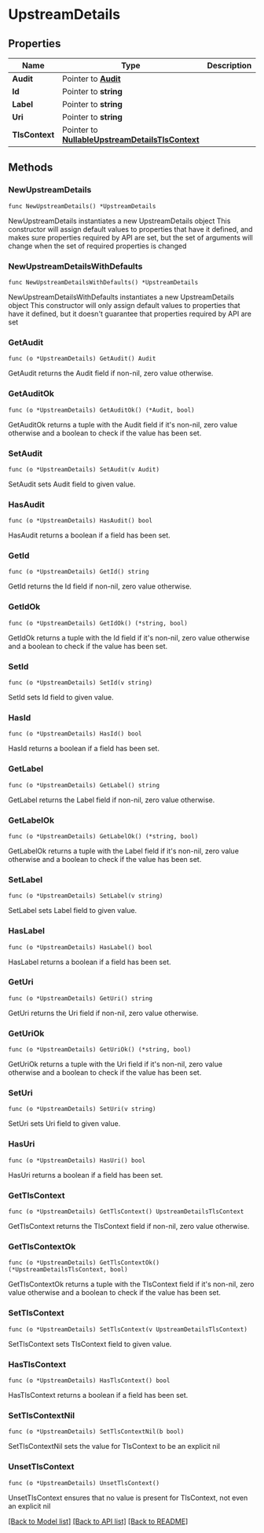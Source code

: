# UpstreamDetails

## Properties

Name | Type | Description | Notes
------------ | ------------- | ------------- | -------------
**Audit** | Pointer to [**Audit**](Audit.md) |  | [optional] 
**Id** | Pointer to **string** |  | [optional] 
**Label** | Pointer to **string** |  | [optional] 
**Uri** | Pointer to **string** |  | [optional] 
**TlsContext** | Pointer to [**NullableUpstreamDetailsTlsContext**](UpstreamDetailsTlsContext.md) |  | [optional] 

## Methods

### NewUpstreamDetails

`func NewUpstreamDetails() *UpstreamDetails`

NewUpstreamDetails instantiates a new UpstreamDetails object
This constructor will assign default values to properties that have it defined,
and makes sure properties required by API are set, but the set of arguments
will change when the set of required properties is changed

### NewUpstreamDetailsWithDefaults

`func NewUpstreamDetailsWithDefaults() *UpstreamDetails`

NewUpstreamDetailsWithDefaults instantiates a new UpstreamDetails object
This constructor will only assign default values to properties that have it defined,
but it doesn't guarantee that properties required by API are set

### GetAudit

`func (o *UpstreamDetails) GetAudit() Audit`

GetAudit returns the Audit field if non-nil, zero value otherwise.

### GetAuditOk

`func (o *UpstreamDetails) GetAuditOk() (*Audit, bool)`

GetAuditOk returns a tuple with the Audit field if it's non-nil, zero value otherwise
and a boolean to check if the value has been set.

### SetAudit

`func (o *UpstreamDetails) SetAudit(v Audit)`

SetAudit sets Audit field to given value.

### HasAudit

`func (o *UpstreamDetails) HasAudit() bool`

HasAudit returns a boolean if a field has been set.

### GetId

`func (o *UpstreamDetails) GetId() string`

GetId returns the Id field if non-nil, zero value otherwise.

### GetIdOk

`func (o *UpstreamDetails) GetIdOk() (*string, bool)`

GetIdOk returns a tuple with the Id field if it's non-nil, zero value otherwise
and a boolean to check if the value has been set.

### SetId

`func (o *UpstreamDetails) SetId(v string)`

SetId sets Id field to given value.

### HasId

`func (o *UpstreamDetails) HasId() bool`

HasId returns a boolean if a field has been set.

### GetLabel

`func (o *UpstreamDetails) GetLabel() string`

GetLabel returns the Label field if non-nil, zero value otherwise.

### GetLabelOk

`func (o *UpstreamDetails) GetLabelOk() (*string, bool)`

GetLabelOk returns a tuple with the Label field if it's non-nil, zero value otherwise
and a boolean to check if the value has been set.

### SetLabel

`func (o *UpstreamDetails) SetLabel(v string)`

SetLabel sets Label field to given value.

### HasLabel

`func (o *UpstreamDetails) HasLabel() bool`

HasLabel returns a boolean if a field has been set.

### GetUri

`func (o *UpstreamDetails) GetUri() string`

GetUri returns the Uri field if non-nil, zero value otherwise.

### GetUriOk

`func (o *UpstreamDetails) GetUriOk() (*string, bool)`

GetUriOk returns a tuple with the Uri field if it's non-nil, zero value otherwise
and a boolean to check if the value has been set.

### SetUri

`func (o *UpstreamDetails) SetUri(v string)`

SetUri sets Uri field to given value.

### HasUri

`func (o *UpstreamDetails) HasUri() bool`

HasUri returns a boolean if a field has been set.

### GetTlsContext

`func (o *UpstreamDetails) GetTlsContext() UpstreamDetailsTlsContext`

GetTlsContext returns the TlsContext field if non-nil, zero value otherwise.

### GetTlsContextOk

`func (o *UpstreamDetails) GetTlsContextOk() (*UpstreamDetailsTlsContext, bool)`

GetTlsContextOk returns a tuple with the TlsContext field if it's non-nil, zero value otherwise
and a boolean to check if the value has been set.

### SetTlsContext

`func (o *UpstreamDetails) SetTlsContext(v UpstreamDetailsTlsContext)`

SetTlsContext sets TlsContext field to given value.

### HasTlsContext

`func (o *UpstreamDetails) HasTlsContext() bool`

HasTlsContext returns a boolean if a field has been set.

### SetTlsContextNil

`func (o *UpstreamDetails) SetTlsContextNil(b bool)`

 SetTlsContextNil sets the value for TlsContext to be an explicit nil

### UnsetTlsContext
`func (o *UpstreamDetails) UnsetTlsContext()`

UnsetTlsContext ensures that no value is present for TlsContext, not even an explicit nil

[[Back to Model list]](../README.md#documentation-for-models) [[Back to API list]](../README.md#documentation-for-api-endpoints) [[Back to README]](../README.md)


